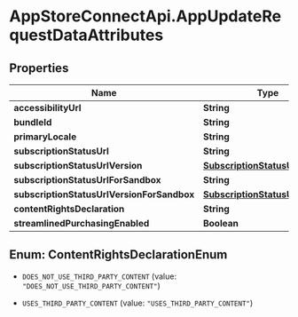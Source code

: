 # AppStoreConnectApi.AppUpdateRequestDataAttributes

## Properties

Name | Type | Description | Notes
------------ | ------------- | ------------- | -------------
**accessibilityUrl** | **String** |  | [optional] 
**bundleId** | **String** |  | [optional] 
**primaryLocale** | **String** |  | [optional] 
**subscriptionStatusUrl** | **String** |  | [optional] 
**subscriptionStatusUrlVersion** | [**SubscriptionStatusUrlVersion**](SubscriptionStatusUrlVersion.md) |  | [optional] 
**subscriptionStatusUrlForSandbox** | **String** |  | [optional] 
**subscriptionStatusUrlVersionForSandbox** | [**SubscriptionStatusUrlVersion**](SubscriptionStatusUrlVersion.md) |  | [optional] 
**contentRightsDeclaration** | **String** |  | [optional] 
**streamlinedPurchasingEnabled** | **Boolean** |  | [optional] 



## Enum: ContentRightsDeclarationEnum


* `DOES_NOT_USE_THIRD_PARTY_CONTENT` (value: `"DOES_NOT_USE_THIRD_PARTY_CONTENT"`)

* `USES_THIRD_PARTY_CONTENT` (value: `"USES_THIRD_PARTY_CONTENT"`)




